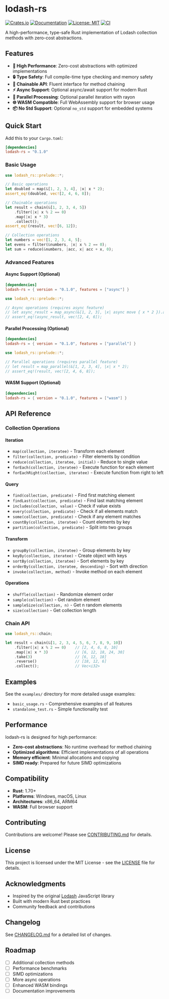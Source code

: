 # lodash-rs

[![Crates.io](https://img.shields.io/crates/v/lodash-rs.svg)](https://crates.io/crates/lodash-rs)
[![Documentation](https://docs.rs/lodash-rs/badge.svg)](https://docs.rs/lodash-rs)
[![License: MIT](https://img.shields.io/badge/License-MIT-yellow.svg)](https://opensource.org/licenses/MIT)
[![CI](https://github.com/royalwang/lodash-rs/workflows/CI/badge.svg)](https://github.com/royalwang/lodash-rs/actions)

A high-performance, type-safe Rust implementation of Lodash collection methods with zero-cost abstractions.

## Features

- **🚀 High Performance**: Zero-cost abstractions with optimized implementations
- **🔒 Type Safety**: Full compile-time type checking and memory safety
- **🔗 Chainable API**: Fluent interface for method chaining
- **⚡ Async Support**: Optional async/await support for modern Rust
- **🔄 Parallel Processing**: Optional parallel iteration with rayon
- **🌐 WASM Compatible**: Full WebAssembly support for browser usage
- **📦 No Std Support**: Optional `no_std` support for embedded systems

## Quick Start

Add this to your `Cargo.toml`:

```toml
[dependencies]
lodash-rs = "0.1.0"
```

### Basic Usage

```rust
use lodash_rs::prelude::*;

// Basic operations
let doubled = map(&[1, 2, 3, 4], |x| x * 2);
assert_eq!(doubled, vec![2, 4, 6, 8]);

// Chainable operations
let result = chain(&[1, 2, 3, 4, 5])
    .filter(|x| x % 2 == 0)
    .map(|x| x * 3)
    .collect();
assert_eq!(result, vec![6, 12]);

// Collection operations
let numbers = vec![1, 2, 3, 4, 5];
let evens = filter(&numbers, |x| x % 2 == 0);
let sum = reduce(&numbers, |acc, x| acc + x, 0);
```

### Advanced Features

#### Async Support (Optional)

```toml
[dependencies]
lodash-rs = { version = "0.1.0", features = ["async"] }
```

```rust
use lodash_rs::prelude::*;

// Async operations (requires async feature)
// let async_result = map_async(&[1, 2, 3], |x| async move { x * 2 }).await;
// assert_eq!(async_result, vec![2, 4, 6]);
```

#### Parallel Processing (Optional)

```toml
[dependencies]
lodash-rs = { version = "0.1.0", features = ["parallel"] }
```

```rust
use lodash_rs::prelude::*;

// Parallel operations (requires parallel feature)
// let result = map_parallel(&[1, 2, 3, 4], |x| x * 2);
// assert_eq!(result, vec![2, 4, 6, 8]);
```

#### WASM Support (Optional)

```toml
[dependencies]
lodash-rs = { version = "0.1.0", features = ["wasm"] }
```

## API Reference

### Collection Operations

#### Iteration
- `map(collection, iteratee)` - Transform each element
- `filter(collection, predicate)` - Filter elements by condition
- `reduce(collection, iteratee, initial)` - Reduce to single value
- `forEach(collection, iteratee)` - Execute function for each element
- `forEachRight(collection, iteratee)` - Execute function from right to left

#### Query
- `find(collection, predicate)` - Find first matching element
- `findLast(collection, predicate)` - Find last matching element
- `includes(collection, value)` - Check if value exists
- `every(collection, predicate)` - Check if all elements match
- `some(collection, predicate)` - Check if any element matches
- `countBy(collection, iteratee)` - Count elements by key
- `partition(collection, predicate)` - Split into two groups

#### Transform
- `groupBy(collection, iteratee)` - Group elements by key
- `keyBy(collection, iteratee)` - Create object with keys
- `sortBy(collection, iteratee)` - Sort elements by key
- `orderBy(collection, iteratee, descending)` - Sort with direction
- `invoke(collection, method)` - Invoke method on each element

#### Operations
- `shuffle(collection)` - Randomize element order
- `sample(collection)` - Get random element
- `sampleSize(collection, n)` - Get n random elements
- `size(collection)` - Get collection length

### Chain API

```rust
use lodash_rs::chain;

let result = chain(&[1, 2, 3, 4, 5, 6, 7, 8, 9, 10])
    .filter(|x| x % 2 == 0)    // [2, 4, 6, 8, 10]
    .map(|x| x * 3)            // [6, 12, 18, 24, 30]
    .take(3)                   // [6, 12, 18]
    .reverse()                 // [18, 12, 6]
    .collect();                // Vec<i32>
```

## Examples

See the `examples/` directory for more detailed usage examples:

- `basic_usage.rs` - Comprehensive examples of all features
- `standalone_test.rs` - Simple functionality test

## Performance

lodash-rs is designed for high performance:

- **Zero-cost abstractions**: No runtime overhead for method chaining
- **Optimized algorithms**: Efficient implementations of all operations
- **Memory efficient**: Minimal allocations and copying
- **SIMD ready**: Prepared for future SIMD optimizations

## Compatibility

- **Rust**: 1.70+
- **Platforms**: Windows, macOS, Linux
- **Architectures**: x86_64, ARM64
- **WASM**: Full browser support

## Contributing

Contributions are welcome! Please see [CONTRIBUTING.md](CONTRIBUTING.md) for details.

## License

This project is licensed under the MIT License - see the [LICENSE](LICENSE) file for details.

## Acknowledgments

- Inspired by the original [Lodash](https://lodash.com/) JavaScript library
- Built with modern Rust best practices
- Community feedback and contributions

## Changelog

See [CHANGELOG.md](CHANGELOG.md) for a detailed list of changes.

## Roadmap

- [ ] Additional collection methods
- [ ] Performance benchmarks
- [ ] SIMD optimizations
- [ ] More async operations
- [ ] Enhanced WASM bindings
- [ ] Documentation improvements
